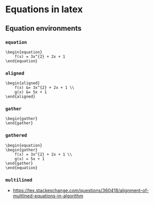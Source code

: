 # Equations in latex


## Equation environments


### `equation`

~~~~
\begin{equation}
    f(x) = 3x^{2} + 2x + 1
\end{equation}
~~~~


### `aligned`

~~~~
\begin{aligned}
    f(x) &= 3x^{2} + 2x + 1 \\
    g(x) &= 5x + 1
\end{aligned}
~~~~


### `gather`

~~~~
\begin{gather}
\end{gather}
~~~~


### `gathered`

~~~~
\begin{equation}
\begin{gather}
    f(x) = 3x^{2} + 2x + 1 \\
    g(x) = 5x + 1
\end{gather}
\end{equation}
~~~~


### `multilined`

- https://tex.stackexchange.com/questions/360418/alignment-of-multlined-equations-in-algorithm


